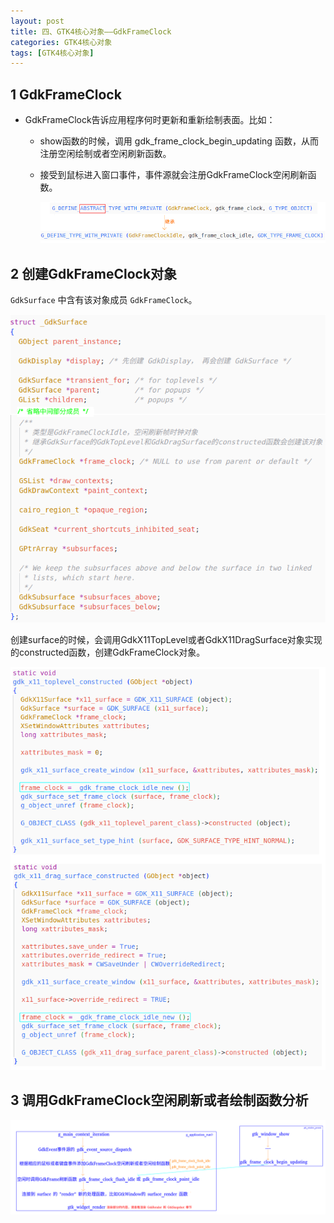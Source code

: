```yaml
---
layout: post
title: 四、GTK4核心对象——GdkFrameClock
categories: GTK4核心对象
tags: [GTK4核心对象]
---
```


## 1 GdkFrameClock

- GdkFrameClock告诉应用程序何时更新和重新绘制表面。比如：

  - show函数的时候，调用 gdk_frame_clock_begin_updating 函数，从而注册空闲绘制或者空闲刷新函数。
  
  - 接受到鼠标进入窗口事件，事件源就会注册GdkFrameClock空闲刷新函数。

    ![alt text](/assets/GTK4/GTK4Core/04_GdkFrameClock/image/image.png)

## 2 创建GdkFrameClock对象

`GdkSurface` 中含有该对象成员 `GdkFrameClock`。

![alt text](/assets/GTK4/GTK4Core/04_GdkFrameClock/image/image-1.png)

创建surface的时候，会调用GdkX11TopLevel或者GdkX11DragSurface对象实现的constructed函数，创建GdkFrameClock对象。

![alt text](/assets/GTK4/GTK4Core/04_GdkFrameClock/image/image-2.png)

## 3 调用GdkFrameClock空闲刷新或者绘制函数分析

![alt text](/assets/GTK4/GTK4Core/04_GdkFrameClock/image/image-3.png)
